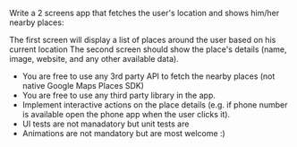Write a 2 screens  app that fetches the user's location and shows him/her nearby places:

The first screen will display a list of places around the user based on his current location
The second screen should show the place's details (name, image, website, and any other available data).

* You are free to use any 3rd party API to fetch the nearby places (not native Google Maps Places SDK)
* You are free to use any third party library in the app.
* Implement interactive actions on the place details (e.g. if phone number is available open the phone app when the user clicks it).
* UI tests are not manadatory but unit tests are
* Animations are not mandatory but are most welcome :)
